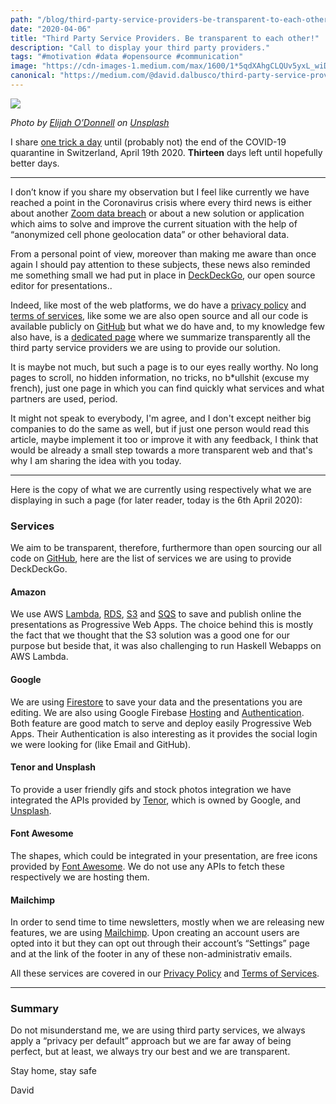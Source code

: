 ```yaml
---
path: "/blog/third-party-service-providers-be-transparent-to-each-other"
date: "2020-04-06"
title: "Third Party Service Providers. Be transparent to each other!"
description: "Call to display your third party providers."
tags: "#motivation #data #opensource #communication"
image: "https://cdn-images-1.medium.com/max/1600/1*5qdXAhgCLQUv5yxL_wiDaQ.png"
canonical: "https://medium.com/@david.dalbusco/third-party-service-providers-transparency-6092764d078f"
---
```


![](https://cdn-images-1.medium.com/max/1600/1*5qdXAhgCLQUv5yxL_wiDaQ.png)

*Photo by [Elijah O’Donnell](https://unsplash.com/@elijahsad?utm_source=unsplash&utm_medium=referral&utm_content=creditCopyText) on [Unsplash](https://unsplash.com/?utm_source=unsplash&utm_medium=referral&utm_content=creditCopyText)*

I share [one trick a day](https://daviddalbusco.com/blog/how-to-call-the-service-worker-from-the-web-app-context) until (probably not) the end of the COVID-19 quarantine in Switzerland, April 19th 2020. **Thirteen** days left until hopefully better days.

*****

I don’t know if you share my observation but I feel like currently we have reached a point in the Coronavirus crisis where every third news is either about another [Zoom data breach](https://techcrunch.com/2020/04/01/daily-crunch-zoom-faces-security-scrutiny/) or about a new solution or application which aims to solve and improve the current situation with the help of “anonymized cell phone geolocation data” or other behavioral data.

From a personal point of view, moreover than making me aware than once again I should pay attention to these subjects, these news also reminded me something small we had put in place in [DeckDeckGo](https://deckdeckgo.com), our open source editor for presentations..

Indeed, like most of the web platforms, we do have a [privacy policy](https://deckdeckgo.com/privacy) and [terms of services](https://deckdeckgo.com/terms), like some we are also open source and all our code is available publicly on [GitHub](https://github.com/deckgo/deckdeckgo) but what we do have and, to my knowledge few also have, is a [dedicated page](https://deckdeckgo.com/services) where we summarize transparently all the third party service providers we are using to provide our solution.

It is maybe not much,  but such a page is to our eyes really worthy. No long pages to scroll, no hidden information, no tricks, no b*ullshit (excuse my french),  just one page in which you can find quickly what services and what partners are used, period.

It might not speak to everybody, I'm agree, and I don't except neither big companies to do the same as well, but if just one person would read this article, maybe implement it too or improve it with any feedback, I think that would be already a small step towards a more transparent web and that's why I am sharing the idea with you today.

*****

Here is the copy of what we are currently using respectively what we are displaying in such a page (for later reader, today is the 6th April 2020):

### Services

We aim to be transparent, therefore, furthermore than open sourcing our all code on [GitHub](http://github.com/deckgo/deckdeckgo), here are the list of services we are using to provide DeckDeckGo.

#### Amazon

We use AWS [Lambda](https://aws.amazon.com/lambda/), [RDS](https://aws.amazon.com/rds/), [S3](https://aws.amazon.com/s3/) and [SQS](https://aws.amazon.com/sqs/) to save and publish online the presentations as Progressive Web Apps. The choice behind this is mostly the fact that we thought that the S3 solution was a good one for our purpose but beside that, it was also challenging to run Haskell Webapps on AWS Lambda.

#### Google

We are using [Firestore](https://firebase.google.com/products/firestore/) to save your data and the presentations you are editing. We are also using Google Firebase [Hosting](https://firebase.google.com/products/hosting/) and [Authentication](https://firebase.google.com/products/auth/). Both feature are good match to serve and deploy easily Progressive Web Apps. Their Authentication is also interesting as it provides the social login we were looking for (like Email and GitHub).

#### Tenor and Unsplash

To provide a user friendly gifs and stock photos integration we have integrated the APIs provided by [Tenor](https://tenor.com/), which is owned by Google, and [Unsplash](https://unsplash.com/).

#### Font Awesome

The shapes, which could be integrated in your presentation, are free icons provided by [Font Awesome](https://fontawesome.com/). We do not use any APIs to fetch these respectively we are hosting them.

#### Mailchimp

In order to send time to time newsletters, mostly when we are releasing new features, we are using [Mailchimp](https://mailchimp.com/). Upon creating an account users are opted into it but they can opt out through their account’s “Settings” page and at the link of the footer in any of these non-administrativ emails.

All these services are covered in our [Privacy Policy](https://deckdeckgo.com/privacy) and [Terms of Services](https://deckdeckgo.com/terms).

*****

### Summary

Do not misunderstand me, we are using third party services,  we always apply a “privacy per default” approach but we are far away of being perfect, but at least, we always try our best and we are transparent.

Stay home, stay safe

David
